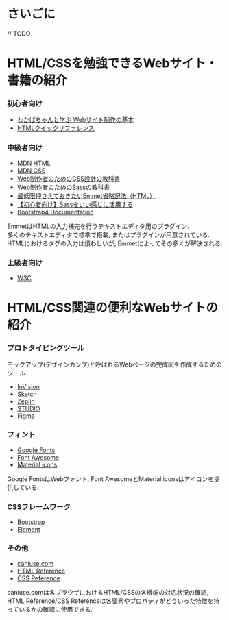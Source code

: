 # さいごに
// TODO

# HTML/CSSを勉強できるWebサイト・書籍の紹介

### 初心者向け

- [わかばちゃんと学ぶ Webサイト制作の基本](https://www.amazon.co.jp/dp/4863541945)
- [HTMLクイックリファレンス](http://www.htmq.com/)

### 中級者向け

- [MDN HTML](https://developer.mozilla.org/ja/docs/Web/HTML)
- [MDN CSS](https://developer.mozilla.org/ja/docs/Web/CSS)
- [Web制作者のためのCSS設計の教科書](https://www.amazon.co.jp/dp/4844336355)
- [Web制作者のためのSassの教科書](https://www.amazon.co.jp/dp/4295002356)
- [最低限押さえておきたいEmmet省略記法（HTML）](https://qiita.com/flag_ryo/items/7ec402eeb4133a26939f)
- [【初心者向け】Sassをいい感じに活用する](https://qiita.com/cotolier_risa/items/33ca1dcd700927dd7ba0)
- [Bootstrap4 Documentation](https://getbootstrap.com/docs/4.3/getting-started/introduction/)

EmmetはHTMLの入力補完を行うテキストエディタ用のプラグイン.  
多くのテキストエディタで標準で搭載, またはプラグインが用意されている.  
HTMLにおけるタグの入力は煩わしいが, Emmetによってその多くが解決される.

### 上級者向け

- [W3C](https://www.w3.org/)

# HTML/CSS関連の便利なWebサイトの紹介

### プロトタイピングツール

モックアップ(デザインカンプ)と呼ばれるWebページの完成図を作成するためのツール.  

- [InVision](https://www.invisionapp.com/)
- [Sketch](https://www.sketch.com/)
- [Zeplin](https://zeplin.io/)
- [STUDIO](https://studio.design/)
- [Figma](https://www.figma.com/)

### フォント

- [Google Fonts](https://fonts.google.com/)
- [Font Awesome](https://fontawesome.com/)
- [Material icons](https://material.io/tools/icons/?style=baseline)

Google FontsはWebフォント, Font AwesomeとMaterial iconsはアイコンを提供している.

### CSSフレームワーク

- [Bootstrap](https://getbootstrap.com/)
- [Element](https://element.eleme.io/#/en-US)

### その他

- [caniuse.com](caniuse.com)
- [HTML Reference](https://htmlreference.io/)
- [CSS Reference](https://cssreference.io/)

caniuse.comは各ブラウザにおけるHTML/CSSの各機能の対応状況の確認, HTML Reference/CSS Referenceは各要素やプロパティがどういった特徴を持っているかの確認に使用できる.
